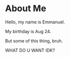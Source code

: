 # About Me

Hello, my name is Emmanuel.

My birthday is Aug 24.

But some of this thing, bruh.

WHAT DO U WANT IDK?
